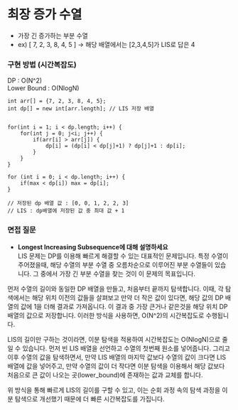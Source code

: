 # 최장 증가 수열
- 가장 긴 증가하는 부분 수열
- ex) [ 7, 2, 3, 8, 4, 5 ] → 해당 배열에서는 [2,3,4,5]가 LIS로 답은 4

### 구현 방법 (시간복잡도)
DP : O(N^2)  <br>
Lower Bound : O(NlogN)

```
int arr[] = {7, 2, 3, 8, 4, 5};
int dp[] = new int[arr.length]; // LIS 저장 배열


for(int i = 1; i < dp.length; i++) {
    for(int j = 0; j<i; j++) {
        if(arr[i] > arr[j]) {
            dp[i] = (dp[i] < dp[j]+1) ? dp[j]+1 : dp[i];
        }
    }
}

for (int i = 0; i < dp.length; i++) {
	if(max < dp[i]) max = dp[i];
}

// 저장된 dp 배열 값 : [0, 0, 1, 2, 2, 3]
// LIS : dp배열에 저장된 값 중 최대 값 + 1
```

### 면접 질문
- **Longest Increasing Subsequence에 대해 설명하세요** <br>
LIS 문제는 DP를 이용해 빠르게 해결할 수 있는 대표적인 문제입니다. 특정 수열이 주어졌을때, 해당 수열의 부분 수열 중 오름차순으로 이루어진 부분 수열들이 있습니다. 그 중에서 가장 긴 부분 수열을 찾는 것이 이 문제의 목표입니다.

먼저 수열의 길이와 동일한 DP 배열을 만들고, 처음부터 끝까지 탐색합니다. 이때, 각 탐색에서는 해당 위치 이전의 값들을 살펴보고 만약 더 작은 값이 있다면, 해당 값의 DP 배열의 값에 1을 더해 결과로 가져옵니다. 이 결과 중 가장 큰거나 같은것을 해당 위치 DP 배열의 값으로 저장합니다. 이러한 방식을 사용하면, O(N^2)의 시간복잡도로 수행됩니다.

LIS의 길이만 구하는 것이라면, 이분 탐색을 적용하여 시간복잡도는 O(NlogN)으로 줄일 수 있습니다. 먼저 빈 LIS 배열을 선언하고 수열의 첫번째 원소를 넣어줍니다. 그리고 이후 수열의 값을 탐색하면서, 만약 LIS 배열의 마지막 값보다 수열의 값이 크다면 LIS 배열에 값을 넣어주고, 만약 수열의 값이 더 작다면 이분 탐색을 이용해서 해당 값보다 처음으로 큰 값이 나오는 곳(lower_bound)에 존재하는 값과 교체를 합니다.

위 방식을 통해 빠르게 LIS의 길이를 구할 수 있고, 이는 순회 과정 속의 탐색 과정을 이분 탐색으로 개선했기 때문에 더 빠른 시간복잡도를 가집니다.